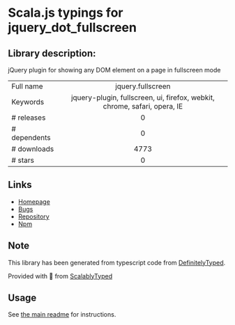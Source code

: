 
# Scala.js typings for jquery_dot_fullscreen


## Library description:
jQuery plugin for showing any DOM element on a page in fullscreen mode

|                    |                 |
| ------------------ | :-------------: |
| Full name          | jquery.fullscreen |
| Keywords           | jquery-plugin, fullscreen, ui, firefox, webkit, chrome, safari, opera, IE |
| # releases         | 0 |
| # dependents       | 0 |
| # downloads        | 4773 |
| # stars            | 0 |

## Links
- [Homepage](https://github.com/private-face/jquery.fullscreen)
- [Bugs](https://github.com/private-face/jquery.fullscreen/issues)
- [Repository](https://github.com/private-face/jquery.fullscreen)
- [Npm](https://www.npmjs.com/package/jquery.fullscreen)
    


## Note
This library has been generated from typescript code from [DefinitelyTyped](https://definitelytyped.org).

Provided with :purple_heart: from [ScalablyTyped](https://github.com/oyvindberg/ScalablyTyped)

## Usage
See [the main readme](../../readme.md) for instructions.


